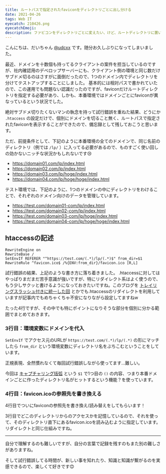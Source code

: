 ```yaml
---
title: ルートパスで指定されたfaviconをディレクトリごとに出し分ける
date: 2021-04-26
tags: Web IT
eyecatch: 210426.png
eyecatchEmoji:
description: ファビコンをディレクトリごとに変えたい、けど、ルートディレクトリに置いてる時と同じ記述にしたい、を叶えてみました。ちょっと前提条件のせいで汎用性ないかも。
---
```


こんにちは、だいちゃん [@udcxx](https://twitter.com/udc_xx) です。随分お久しぶりになってしまいました。

最近、ドメインを十数個も持ってるクライアントの案件を担当しているのですが、社内確認用のデベロップサーバーにも、クライアント側の環境と同じ数だけサブドメ切るのはさすがに面倒だったので、1つのドメイン内でディレクトリを分けてテストアップすることにしました。
基本的には相対パスで書かれていたので、この運用でも問題ない認識だったのですが、faviconだけルートディレクトリを指定する必要があり、しかも、本番環境ではドメインごとにfaviconが異なっているという状況でした。

絶対サブドメ切りたくないマンの執念を持って試行錯誤を重ねた結果、どうにか `.htaccess` の設定だけで、個別にドメインを切ること無く、ルートパスで指定されたfaviconを表示することができたので、備忘録として残しておこうと思います。

ただ、前提条件として、下記のように本番環境の全てのドメインで、同じ名前のディレクトリ（例では `/lp/` ）に入ってる必要があるので、ものすごく使い回しの効かないニッチな状況かもしれないです😢

* https://domain01.com/lp/index.html
* https://domain02.com/lp/index.html
* https://domain03.com/lp/hoge/index.html
* https://domain04.com/lp/hoge/hoge/index.html

テスト環境では、下記のように、1つのドメインの中にディレクトリをわけることで、それぞれのドメイン向けのデータを管理しています。

* https://test.com/domain01-com/lp/index.html
* https://test.com/domain02-com/lp/index.html
* https://test.com/domain03-com/lp/hoge/index.html
* https://test.com/domain04-com/lp/hoge/hoge/index.html


## htaccessの記述

```
RewriteEngine on
RewriteBase /
SetEnvIf REFERER "^https://test.com/(.*)/lp/(.*)$" from_dir=$1
RewriteRule ^favicon.ico$ /%{ENV:from_dir}/favicon.ico [R,L]
```

試行錯誤の結果、上記のような書き方に落ち着きました。 .htaccessに対してはやっぱりまだまだ苦手意識が強いですが、特にリダイレクト系はよく使うので、もう少しサクッと書けるようになっておきたいですね。このブログを [トレイリングスラッシュ付きに統一した回](https://blog.udcxx.me/article/200304/add-trailing-slash/) とかでも.htaccessのリダイレクトを利用していますが記事内でもめちゃくちゃ不安になりながら設定してますねw

たった4行ですが、その中でも特にポイントになりそうな部分を個別に分かる範囲でまとめておきます。

### 3行目：環境変数にドメインを代入

`SetEnvIf` でアクセス元のURLが `https://test.com/(.*)/lp/(.*)` の形にマッチしたら `from_dir` という環境変数にディレクトリ名をぶちこむということをしています。

正規表現、全然慣れなくて毎回試行錯誤しながら使ってます...難しい。

今回は [キャプチャリング括弧](https://developer.mozilla.org/ja/docs/Web/JavaScript/Guide/Regular_Expressions#special-capturing-parentheses) という `$1` で1つ目の `()` の内容、つまり本番ドメインごとに作ったディレクトリ名がヒットするという機能？を使っています。

### 4行目：favicon.icoの参照先を書き換える

4行目でついにfaviconの参照先を書き換え/読み替えをしてもらいます！

3行目でどこのディレクトリからのアクセスかを記憶しているので、それを使って、そのディレクトリ直下にあるfavicon.icoを読み込むように指定しています。リダイレクトと同じ仕組みですね。

-----

自分で理解するのも難しいですが、自分の言葉で記録を残すのもまた別の難しさがありますね。

そして試行錯誤してる時間が、新しい事を知れたり、知識と知識が繋がるのを実感できるので、楽しくて好きです😊
